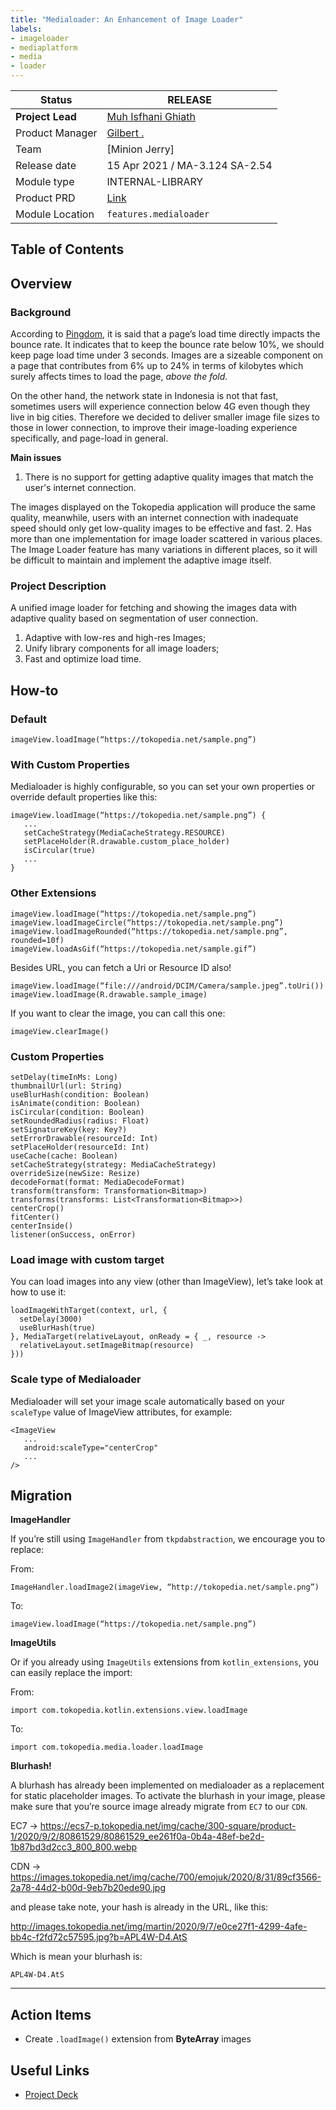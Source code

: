```yaml
---
title: "Medialoader: An Enhancement of Image Loader"
labels:
- imageloader
- mediaplatform
- media
- loader
---
```


<!--left header table-->
| **Status** | <!--start status:GREEN-->RELEASE<!--end status-->                                                                   |
| --- |---------------------------------------------------------------------------------------------------------------------|
| **Project Lead** | [Muh Isfhani Ghiath](https://tokopedia.atlassian.net/wiki/people/5c5b988f0551865e5bc7986c?ref=confluence)           |
| Product Manager | [Gilbert .](https://tokopedia.atlassian.net/wiki/people/612c2c400f8ff40068adbfae?ref=confluence)                    |
| Team | [Minion Jerry]                    |
| Release date | 15 Apr 2021 / <!--start status:GREY-->MA-3.124<!--end status--> <!--start status:GREY-->SA-2.54<!--end status-->    |
| Module type | <!--start status:PURPLE-->INTERNAL-LIBRARY<!--end status-->                                                         |
| Product PRD | [Link](https://docs.google.com/document/d/1H__V7uGXLQhlTVRyb5VkHCrcQtM010BLxYP6P-PbIdA/edit#heading=h.9g857dqjo1if) |
| Module Location | `features.medialoader`                                                                                              | `features/media/medialoader` |

## Table of Contents

<!--toc-->

## Overview

### Background

According to [Pingdom](https://www.pingdom.com/blog/page-load-time-really-affect-bounce-rate/), it is said that a page’s load time directly impacts the bounce rate. It indicates that to keep the bounce rate below 10%, we should keep page load time under 3 seconds. Images are a sizeable component on a page that contributes from 6% up to 24% in terms of kilobytes which surely affects times to load the page, *above the fold*.

On the other hand, the network state in Indonesia is not that fast, sometimes users will experience connection below 4G even though they live in big cities. Therefore we decided to deliver smaller image file sizes to those in lower connection, to improve their image-loading experience specifically, and page-load in general.

**Main issues**

1. There is no support for getting adaptive quality images that match the user's internet connection. 

The images displayed on the Tokopedia application will produce the same quality, meanwhile, users with an internet connection with inadequate speed should only get low-quality images to be effective and fast.
2. Has more than one implementation for image loader scattered in various places. The Image Loader feature has many variations in different places, so it will be difficult to maintain and implement the adaptive image itself.

### Project Description

A unified image loader for fetching and showing the images data with adaptive quality based on segmentation of user connection.

1. Adaptive with low-res and high-res Images;
2. Unify library components for all image loaders;
3. Fast and optimize load time.

## How-to

### Default



```
imageView.loadImage(“https://tokopedia.net/sample.png”)
```

### With Custom Properties

Medialoader is highly configurable, so you can set your own properties or override default properties like this:



```
imageView.loadImage(“https://tokopedia.net/sample.png”) {
   ...
   setCacheStrategy(MediaCacheStrategy.RESOURCE)
   setPlaceHolder(R.drawable.custom_place_holder)
   isCircular(true)
   ...
}
```

### Other Extensions



```
imageView.loadImage(“https://tokopedia.net/sample.png”)
imageView.loadImageCircle(“https://tokopedia.net/sample.png”)
imageView.loadImageRounded(“https://tokopedia.net/sample.png”, rounded=10f)
imageView.loadAsGif(“https://tokopedia.net/sample.gif”)
```

Besides URL, you can fetch a Uri or Resource ID also!



```
imageView.loadImage(“file:///android/DCIM/Camera/sample.jpeg”.toUri())
imageView.loadImage(R.drawable.sample_image)
```

If you want to clear the image, you can call this one:



```
imageView.clearImage()
```

### Custom Properties



```
setDelay(timeInMs: Long)
thumbnailUrl(url: String)
useBlurHash(condition: Boolean)
isAnimate(condition: Boolean)
isCircular(condition: Boolean)
setRoundedRadius(radius: Float)
setSignatureKey(key: Key?)
setErrorDrawable(resourceId: Int)
setPlaceHolder(resourceId: Int)
useCache(cache: Boolean)
setCacheStrategy(strategy: MediaCacheStrategy)
overrideSize(newSize: Resize)
decodeFormat(format: MediaDecodeFormat)
transform(transform: Transformation<Bitmap>)
transforms(transforms: List<Transformation<Bitmap>>)
centerCrop()
fitCenter()
centerInside()
listener(onSuccess, onError)
```

### Load image with custom target

You can load images into any view (other than ImageView), let’s take look at how to use it:



```
loadImageWithTarget(context, url, {
  setDelay(3000)
  useBlurHash(true)
}, MediaTarget(relativeLayout, onReady = { _, resource ->
  relativeLayout.setImageBitmap(resource)
}))
```

### Scale type of Medialoader

Medialoader will set your image scale automatically based on your `scaleType` value of ImageView attributes, for example:



```
<ImageView
   ...
   android:scaleType="centerCrop"
   ...
/>
```

## Migration

**ImageHandler**

If you’re still using `ImageHandler` from `tkpdabstraction`, we encourage you to replace:

From:



```
ImageHandler.loadImage2(imageView, “http://tokopedia.net/sample.png”)
```

To:



```
imageView.loadImage(“https://tokopedia.net/sample.png”)
```

**ImageUtils**

Or if you already using `ImageUtils` extensions from `kotlin_extensions`, you can easily replace the import:

From:



```
import com.tokopedia.kotlin.extensions.view.loadImage
```

To:



```
import com.tokopedia.media.loader.loadImage
```

**Blurhash!**

A blurhash has already been implemented on medialoader as a replacement for static placeholder images. To activate the blurhash in your image, please make sure that you’re source image already migrate from `EC7` to our `CDN`.

EC7 → <https://ecs7-p.tokopedia.net/img/cache/300-square/product-1/2020/9/2/80861529/80861529_ee261f0a-0b4a-48ef-be2d-1b87bd3d2cc3_800_800.webp>

CDN → <https://images.tokopedia.net/img/cache/700/emojuk/2020/8/31/89cf3566-2a78-44d2-b00d-9eb7b20ede90.jpg>

and please take note, your hash is already in the URL, like this:

<http://images.tokopedia.net/img/martin/2020/9/7/e0ce27f1-4299-4afe-bb4c-f2fd72c57595.jpg?b=APL4W-D4.AtS>

Which is mean your blurhash is:

`APL4W-D4.AtS`



---

## Action Items

- Create `.loadImage()` extension from **ByteArray** images

## Useful Links

- [Project Deck](https://docs.google.com/presentation/d/1KidkwOvZ7l730Puu-qAK-Ps7_x0xsloqp7pDejFyrOI/edit#slide=id.p)
